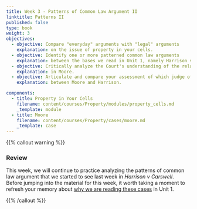 ```yaml
---
title: Week 3 - Patterns of Common Law Argument II
linktitle: Patterns II
published: false
type: book
weight: 3
objectives:
  - objective: Compare "everyday" arguments with "legal" arguments
    explanation: on the issue of property in your cells.
  - objective: Identify one or more patterned common law arguments
    explanation: between the bases we read in Unit 1, namely Harrison v Carswell and Moore v Reagents of the University of California
  - objective: Critically analyze the Court's understanding of the relationship between property and the market for biological cells
    explanation: in Moore.
  - objective: Articulate and compare your assessment of which judge offers the more persuasive set of arguments
    explanation: between Moore and Harrison.

components:
  - title: Property in Your Cells
    filename: content/courses/Property/modules/property_cells.md
    _template: module
  - title: Moore
    filename: content/courses/Property/cases/moore.md
    _template: case
---
```


{{% callout warning %}} 

### Review

This week, we will continue to practice analyzing the patterns of common law argument that we started to see last week in *Harrison v Carswell*. Before jumping into the material for this week, it worth taking a moment to refresh your memory about [why we are reading these cases](../week2/#key-point) in Unit 1. 

{{% /callout %}}



